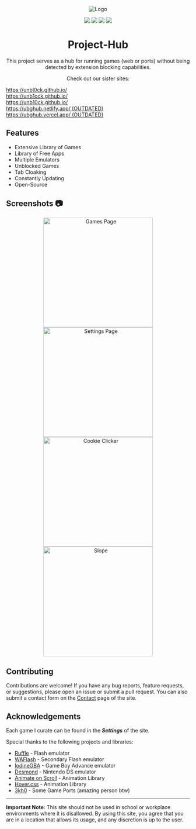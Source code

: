 <!-- Project Logo -->
<p align="center">
  <img src="https://i.ibb.co/mFcmSdd/project-hub-title.png" alt="Logo">
</p>

<!-- Badges -->
<p align="center">
  <a href="https://opensource.org/licenses/"><img src="https://img.shields.io/badge/License-GPL%20v3-yellow.svg?style=for-the-badge&logo=appveyor"></a>
  <a href="https://github.com/unbl0ck/project-hub/network/members"><img src="https://img.shields.io/github/forks/unbl0ck/unbl0ck.github.io?style=for-the-badge&logo=github"></a>
  <img src="https://img.shields.io/github/last-commit/unbl0ck/unbl0ck.github.io?logo=git&style=for-the-badge">
  <img src="https://img.shields.io/maintenance/yes/2023?style=for-the-badge">
</p>
<!-- Project Description -->
<h1 align="center">Project-Hub</h1>
<p align="center">This project serves as a hub for running games (web or ports) without being detected by extension blocking capabilities.</p>

<p align="center">Check out our sister sites:</p>
<a href="https://unbl0ck.github.io/">https://unbl0ck.github.io/</a><br>
<a href="https://unb1ock.github.io/">https://unb1ock.github.io/</a><br>
<a href="https://unb10ck.github.io/">https://unb10ck.github.io/</a><br>
<a href="https://ubghub.netlify.app/">https://ubghub.netlify.app/ (OUTDATED)</a><br>
<a href="https://ubghub.vercel.app/">https://ubghub.vercel.app/ (OUTDATED)</a><br>

## Features
- Extensive Library of Games
- Library of Free Apps
- Multiple Emulators
- Unblocked Games
- Tab Cloaking
- Constantly Updating
- Open-Source

<!-- Screenshots -->
## Screenshots 📷
<div align="center">
  <img src="https://i.ibb.co/rGb9k0n/screenshot1.png" alt="Games Page" width="300">
  <img src="https://i.ibb.co/QHk121X/screenshot2.png" alt="Settings Page" width="300">
</div>
<div align="center">
  <img src="https://i.ibb.co/28KK7rc/screenshot3.png" alt="Cookie Clicker" width="300">
  <img src="https://i.ibb.co/TrfPyVb/screenshot4.png" alt="Slope" width="300">
</div>

<!-- Contributions -->
## Contributing
Contributions are welcome! If you have any bug reports, feature requests, or suggestions, please open an issue or submit a pull request.
You can also submit a contact form on the [Contact](https://unbl0ck.github.io/contact.html) page of the site.

## Acknowledgements
Each game I curate can be found in the ***Settings*** of the site.

Special thanks to the following projects and libraries:
- [Ruffle](https://ruffle.rs) - Flash emulator
- [WAFlash](https://github.com/vidkidz/waflash) - Secondary Flash emulator
- [IodineGBA](https://github.com/taisel/IodineGBA) - Game Boy Advance emulator
- [Desmond](https://github.com/js-emulators/desmond) - Nintendo DS emulator
- [Animate on Scroll](https://github.com/michalsnik/aos) - Animation Library
- [Hover.css](https://github.com/IanLunn/Hover) - Animation Library
- [3kh0](https://github.com/3kh0) - Some Game Ports (amazing person btw)

---
<!-- Disclaimer -->
**Important Note**: This site should not be used in school or workplace environments where it is disallowed. By using this site, you agree that you are in a location that allows its usage, and any discretion is up to the user.
